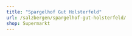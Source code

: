 ```yaml
---
title: "Spargelhof Gut Holsterfeld"
url: /salzbergen/spargelhof-gut-holsterfeld/
shop: Supermarkt
---
```

